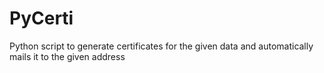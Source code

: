 # PyCerti
Python script to generate certificates for the given data and automatically mails it to the given address
